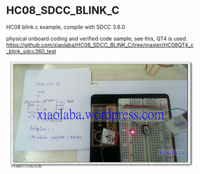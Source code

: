 # HC08_SDCC_BLINK_C
HC08 blink.c example, compile with SDCC 3.6.0


physical onboard coding and verified code sample, see this, QT4 is used.
https://github.com/xiaolaba/HC08_SDCC_BLINK_C/tree/master/HC08QT4_c_blink_sdcc360_test

![alt text](https://github.com/xiaolaba/HC08_SDCC_BLINK_C/blob/master/HC08QT4_c_blink_sdcc360_test/nEO_IMG_IMAG7352.jpg)
